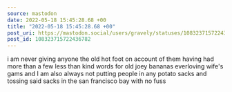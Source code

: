 ```yaml
---
source: mastodon
date: 2022-05-18 15:45:28.68 +00
title: "2022-05-18 15:45:28.68 +00"
post_uri: https://mastodon.social/users/gravely/statuses/108323715722436782
post_id: 108323715722436782
---
```

i am never giving anyone the old hot foot on account of them having had more than a few less than kind words for old joey bananas everloving wife's gams and I am also always not putting people in any potato sacks and tossing said sacks in the san francisco bay with no fuss


